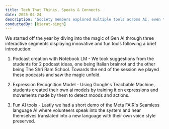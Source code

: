 ```yaml
---
title: Tech That Thinks, Speaks & Connects.
date: 2025-04-24
description: "Society members explored multiple tools across AI, even training their own model and presenting its functioning to the rest of the members. Members looked at multiple tools from the Meta FAIR and also used Seamless Language AI."
conductedBy: [kierat-singh]
---
```


We started off the year by diving into the magic of Gen AI through three interactive segments displaying innovative and fun tools following a brief introduction: 

1. Podcast creation with Notebook LM - We took suggestions from the students for 2 podcast ideas, one being Italian brainrot and the other being The Shri Ram School. Towards the end of the session we played these podcasts and saw the magic unfold. 

2. Expression Recognition Model - Using Google's Teachable Machine, students created their own ai models by training it on expressions and movements made by them to detect moods and actions. 

3. Fun AI tools - Lastly we had a short demo of the Meta FAIR's Seamless language AI where volunteers speak into the system and hear themselves translated into a new language with their own voice style preserved.
